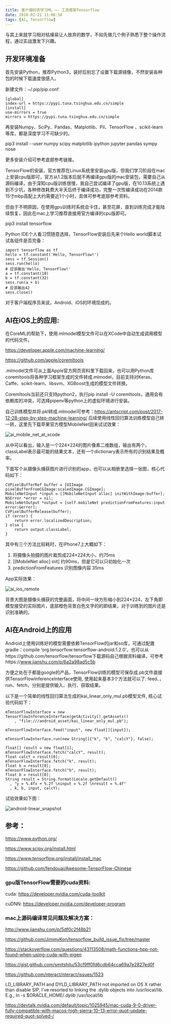 ```yaml
---
title: 客户端码农学习ML —— 工具框架Tensorflow
date: 2018-02-21 11:06:50
tags: [AI, Tensorflow]
---
```


与其上来就学习相对枯燥易让人放弃的数学，不如先做几个例子熟悉下整个操作流程，通过实战激发下兴趣。

## 开发环境准备

首先安装Python，推荐Python3，装好后别忘了设置下载源镜像，不然安装各种包的时候下载速度很感人。

新建文件：~/.pip/pip.conf

```
[global]
index-url = https://pypi.tuna.tsinghua.edu.cn/simple
[install]
use-mirrors = true
mirrors = https://pypi.tuna.tsinghua.edu.cn/simple
```

再安装Numpy、SciPy、Pandas、Matplotlib、Pil、TensorFlow 、scikit-learn等库，都是深度学习不可缺少的。

<!--more-->

pip3 install --user numpy scipy matplotlib ipython jupyter pandas sympy nose

更多安装介绍可参考底部参考链接。

TensorFlow的安装，官方推荐在Linux系统里安装gpu版，但我们学习阶段在mac上安装cpu版即可，官方从1.2版本后就不再编译gpu版的mac安装包，需要自己从源码编译，由于深知cpu版训练很慢，我自己尝试编译了gpu版，在10.13系统上遇到不少坑，各种修改耗费大半天后终于编译成功，完整一次性编译成功在2014款15寸mbp高配上大约需要近1个小时，具体可参考底部参考资料。

但由于不明原因，在使用gpu训练时系统会卡住，甚至花屏，直到训练完成才能陆续恢复，因此在mac上学习推荐直接用官方编译的cpu版即可。

pip3 install tensorflow

Python IDE个人看习惯随意选择，TensorFlow安装后先来个Hello world脚本试试各组件是否完备：

```
import tensorflow as tf
hello = tf.constant('Hello, TensorFlow!')
sess = tf.Session()
sess.run(hello)
# 应该输出'Hello, TensorFlow!'
a = tf.constant(10)
b = tf.constant(32)
sess.run(a + b)
# 应该输出42
sess.close()
```

对于客户端程序员来说，Android、iOS的环境现成的。

## AI在iOS上的应用:

在CoreML的帮助下，使用.mlmodel模型文件可以在XCode中自动生成调用模型的代码文件。

https://developer.apple.com/machine-learning/

https://github.com/apple/coremltools

.mlmodel文件可从上面Apple官方网页资料里下载回来，也可以用Python库coremltools将各种学习框架生成的文件转成.mlmodel，目前支持对Keras、Caffe、scikit-learn、libsvm、XGBoost生成的模型文件转换。

Coremltools当前还只支持python2，执行pip install -U coremltools，通用会有依赖库的冲突，可选择pipenv等python上的虚拟环境进行安装。

自己训练模型并将.pkl转成.mlmodel可参考：https://antscript.com/post/2017-12-28-step-by-step-machine-learning/
后续使用线性回归算法训练模型自己转一转，这里先下载苹果官方模型MobileNet回来试试效果：


![ai_mobile_net_at_xcode](/images/ai_mobile_net_at_xcode.jpg)

从中可以看出，输入是一个224*224的图片像素二维数组，输出有两个，classLabel表示最可能的结果文本，还有一个dictionary表示所有的识别结果及概率。

下面写个从摄像头捕获图片进行识别的app，也可以从相册里选择一张图，核心代码如下：

```
CVPixelBufferRef buffer = [UIImage pixelBufferFromCGImage:scaledImage.CGImage];
MobileNetInput *input = [[MobileNetInput alloc] initWithImage:buffer];
NSError *error = nil;
MobileNetOutput *output = [self.mobileNet predictionFromFeatures:input error:&error];
CVPixelBufferRelease(buffer);
if (error) {
	return error.localizedDescription;
} else {
	return output.classLabel;
}    
```
其中有三个方法比较耗时，在iPhone7上大概如下：

1.  将摄像头拍摄的图片裁剪成224*224大小，约75ms
2.  [[MobileNet alloc] init]  约90ms，但是它可以只初始化一次
3.  predictionFromFeatures 识别图像内容 35ms

App实际效果：

![ai_ios_remote](/images/ai_ios_remote.jpg)

背景大图是摄像头捕获的完整画面，将中间一块方形缩小到224*224，左下角即模型接受的实际图片，底部橙色背景白色文字的的即结果，对于训练到的图片还是识别准确的。

## AI在Android上的应用

Android上使用训练好的模型需要依赖TensorFlow的jar和so库，可通过配置gradle：compile ‘org.tensorflow:tensorflow-android:1.2.0’，也可以从https://github.com/tensorflow/tensorflow下载源码自己根据资料编译，可参考https://www.jianshu.com/p/6a2a98ad5c5b

方便之处在于都是google的产品，TensorFlow训练的模型可保存成.pb文件直接供TensorFlowInferenceInterface使用, 使用起来基本3个方法就可以了: feed、，run、fetch，分别是提供输入、执行、获取结果。

以下是一个简单的线性回归算法生成的kai_linear_only_mul.pb模型文件, 核心试验代码如下：

```
mTensorFlowInterface = new TensorFlowInferenceInterface(getActivity().getAssets()
	, "file:///android_asset/kai_linear_only_mul.pb");
	
mTensorFlowInterface.feed("input", new float[]{input});

mTensorFlowInterface.run(new String[]{"k", "b", "calcY"}, false);

float[] result = new float[1];
mTensorFlowInterface.fetch("calcY", result);
float calcY = result[0];
mTensorFlowInterface.fetch("k", result);
float k = result[0];
mTensorFlowInterface.fetch("b", result);
float b = result[0];
String result = String.format(Locale.getDefault()
  , "y = %.4fx + %.2f \ninput = %.2f \nresult = %.4f"
  , k, b, input, calcY);
```

试验效果如下图：

![android-linear_snapshot](/images/android-linear_snapshot.jpg)

## 参考：
https://www.python.org/

https://www.scipy.org/install.html 

https://www.tensorflow.org/install/install_mac

https://github.com/fendouai/Awesome-TensorFlow-Chinese

### gpu版TensorFlow需要的cuda资料:

cuda: https://developer.nvidia.com/cuda-toolkit

cuDNN: https://developer.nvidia.com/developer-program

### mac上源码编译常见问题及解决方案：

http://www.jianshu.com/p/5df0c2f48b21

https://github.com/JimmyKon/tensorflow_build_issue_fix/tree/master

https://stackoverflow.com/questions/43113508/math-functions-hpp-not-found-when-using-cuda-with-eigen

https://gist.github.com/smitshilu/53cf9ff0fd6cdb64cca69a7e2827ed0f

https://github.com/nteract/nteract/issues/1523

LD_LIBRARY_PATH and DYLD_LIBRARY_PATH not imported on OS X
rather than disable SIP, I've resorted to linking the .dylib objects into /usr/local/lib. E.g., ln -s $ORACLE_HOME/*.dylib* /usr/local/lib

https://devtalk.nvidia.com/default/topic/1025945/mac-cuda-9-0-driver-fully-compatible-with-macos-high-sierra-10-13-error-quot-update-required-quot-solved-/




